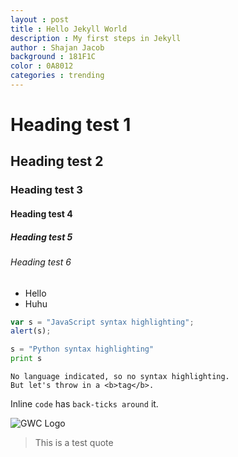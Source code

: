 ```yaml
---
layout : post
title : Hello Jekyll World
description : My first steps in Jekyll
author : Shajan Jacob
background : 181F1C
color : 0A8012
categories : trending
---
```



# Heading test 1

## Heading test 2

### Heading test 3

#### Heading test 4

##### Heading test 5

###### Heading test 6

- Hello
- Huhu

```javascript
var s = "JavaScript syntax highlighting";
alert(s);
```
 
```python
s = "Python syntax highlighting"
print s
```
 
```
No language indicated, so no syntax highlighting. 
But let's throw in a <b>tag</b>.
```

Inline `code` has `back-ticks around` it.

![GWC Logo](https://raw.githubusercontent.com/guyswhocode/guyswhocode.github.io/master/guyswhocode-logo.png)

> This is a test quote


